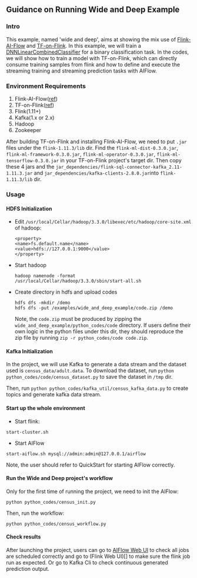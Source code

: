 ## Guidance on Running Wide and Deep Example

### Intro
This example, named 'wide and deep', aims at showing the mix use of [Flink-AI-Flow]() and [TF-on-Flink](). 
In this example, we will train a [DNNLinearCombinedClassifier](https://arxiv.org/abs/1606.07792) for a binary classification task.
In the codes, we will show how to train a model with TF-on-Flink, which can directly consume training samples from flink and how to define and execute the streaming training and streaming prediction tasks with AIFlow.

### Environment Requirements
1. Flink-AI-Flow([ref]())
2. TF-on-Flink([ref]())
3. Flink(1.11+)
4. Kafka(1.x or 2.x)
5. Hadoop
6. Zookeeper

After building TF-on-Flink and installing Flink-AI-Flow, we need to put `.jar` files under the `flink-1.11.3/lib` dir.
Find the `flink-ml-dist-0.3.0.jar`, `flink-ml-framework-0.3.0.jar`, `flink-ml-operator-0.3.0.jar`, `flink-ml-tensorflow-0.3.0.jar` in your TF-on-Flink project's target dir.
Then copy these 4 jars and the `jar_dependencies/flink-sql-connector-kafka_2.11-1.11.3.jar` and `jar_dependencies/kafka-clients-2.8.0.jar`into `flink-1.11.3/lib` dir. 


### Usage
#### HDFS Initialization

- Edit `/usr/local/Cellar/hadoop/3.3.0/libexec/etc/hadoop/core-site.xml` of hadoop:
    ```shell
    <property>
    <name>fs.default.name</name>
    <value>hdfs://127.0.0.1:9000</value>
    </property>
    ```
- Start hadoop
    ```shell
    hadoop namenode -format
    /usr/local/Cellar/hadoop/3.3.0/sbin/start-all.sh
    ```
- Create directory in hdfs and upload codes
    ```shell
    hdfs dfs -mkdir /demo
    hdfs dfs -put /examples/wide_and_deep_example/code.zip /demo
    ```
  Note, the `code.zip` must be produced by zipping the `wide_and_deep_example/python_codes/code` directory.
  If users define their own logic in the python files under this dir, they should reproduce the zip file by running `zip -r python_codes/code code.zip`.
  
#### Kafka Initialization
In the project, we will use Kafka to generate a data stream and the dataset used is `census_data/adult.data`. 
   To download the dataset, run `python python_codes/code/census_dataset.py` to save the dataset in `/tmp` dir.
   
Then, run `python python_codes/kafka_util/census_kafka_data.py` to create topics and generate kafka data stream.

#### Start up the whole environment
- Start flink:
```shell
start-cluster.sh
```
- Start AIFlow
```shell
start-aiflow.sh mysql://admin:admin@127.0.0.1/airflow
```
Note, the user should refer to QuickStart for starting AIFlow correctly.

#### Run the Wide and Deep project's workflow
Only for the first time of running the project, we need to init the AIFlow:
```shell
python python_codes/census_init.py 
```

Then, run the workflow:
```shell
python python_codes/census_workflow.py
```

#### Check results
After launching the project, users can go to [AIFlow Web UI]() to check all jobs are scheduled correctly and 
   go to (Flink Web UI)[] to make sure the flink job run as expected.
   Or go to Kafka Cli to check continuous generated prediction output.
